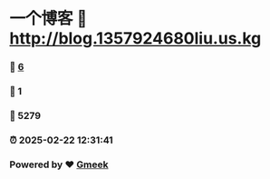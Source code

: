 # 一个博客 :link: http://blog.1357924680liu.us.kg 
### :page_facing_up: [6](http://blog.1357924680liu.us.kg/tag.html) 
### :speech_balloon: 1 
### :hibiscus: 5279 
### :alarm_clock: 2025-02-22 12:31:41 
### Powered by :heart: [Gmeek](https://github.com/Meekdai/Gmeek)
